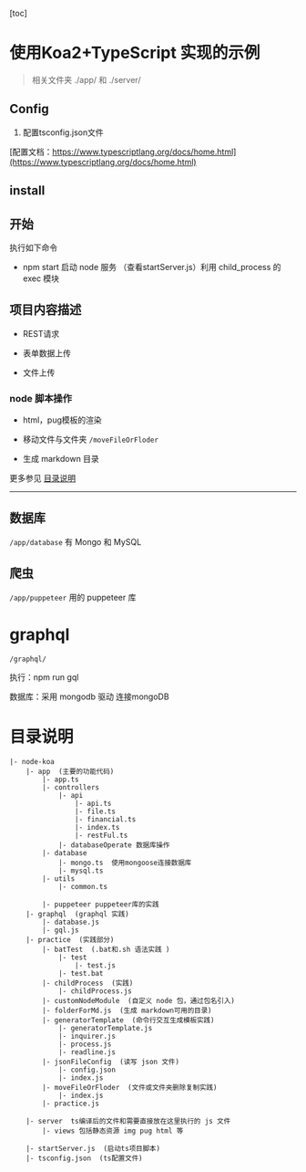 [toc]
# 使用Koa2+TypeScript 实现的示例

> 相关文件夹 ./app/ 和 ./server/

## Config
1. 配置tsconfig.json文件

[配置文档：https://www.typescriptlang.org/docs/home.html](https://www.typescriptlang.org/docs/home.html)

## install

## 开始
执行如下命令

- npm start 启动 node 服务  （查看startServer.js）利用 child_process 的 exec 模块


## 项目内容描述
- REST请求

- 表单数据上传

- 文件上传

### node 脚本操作
- html，pug模板的渲染

- 移动文件与文件夹 `/moveFileOrFloder`

- 生成 markdown 目录

更多参见 [目录说明](#目录说明)

---

##  数据库

`/app/database`  有 Mongo 和 MySQL

## 爬虫

`/app/puppeteer`
用的 puppeteer 库

# graphql 

`/graphql/`

执行：npm run gql

数据库：采用 mongodb 驱动 连接mongoDB

# 目录说明

```
|- node-koa
    |- app  (主要的功能代码)
        |- app.ts
        |- controllers
            |- api
                |- api.ts
                |- file.ts
                |- financial.ts
                |- index.ts
                |- restFul.ts
            |- databaseOperate 数据库操作
        |- database
            |- mongo.ts  使用mongoose连接数据库
            |- mysql.ts
        |- utils
            |- common.ts

        |- puppeteer puppeteer库的实践   
    |- graphql  (graphql 实践)
        |- database.js
        |- gql.js
    |- practice  (实践部分)
        |- batTest  (.bat和.sh 语法实践 )
            |- test
                |- test.js
            |- test.bat
        |- childProcess  (实践)
            |- childProcess.js
        |- customNodeModule  (自定义 node 包，通过包名引入)
        |- folderForMd.js  (生成 markdown可用的目录)
        |- generatorTemplate  (命令行交互生成模板实践)
            |- generatorTemplate.js
            |- inquirer.js
            |- process.js
            |- readline.js
        |- jsonFileConfig  (读写 json 文件)
            |- config.json
            |- index.js
        |- moveFileOrFloder  (文件或文件夹删除复制实践)
            |- index.js
        |- practice.js
    
    |- server  ts编译后的文件和需要直接放在这里执行的 js 文件
        |- views 包括静态资源 img pug html 等

    |- startServer.js  (启动ts项目脚本)
    |- tsconfig.json  (ts配置文件)
```



